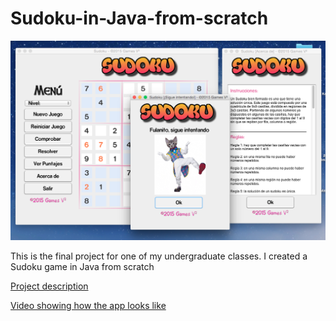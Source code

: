# Sudoku-in-Java-from-scratch

![Image](https://raw.githubusercontent.com/vivianamarquez/Sudoku-in-Java-from-scratch/master/Video%20Demo/Screen%20Shot%202015-05-17%20at%207.17.52%20PM.png "Image")

This is the final project for one of my undergraduate classes. I created a Sudoku game in Java from scratch

[Project description](https://nbviewer.jupyter.org/github/vivianamarquez/Sudoku-in-Java-from-scratch/blob/master/Proyecto%20Sudoku.pdf)

[Video showing how the app looks like](https://www.youtube.com/watch?v=s5ztfaul2Rg)
